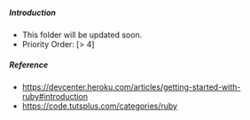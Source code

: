 ##### Introduction
- This folder will be updated soon. 
- Priority Order: [> 4]

##### Reference
- https://devcenter.heroku.com/articles/getting-started-with-ruby#introduction
- https://code.tutsplus.com/categories/ruby
